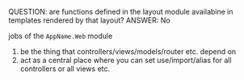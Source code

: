 QUESTION: are functions defined in the layout module availabine in templates
rendered by that layout? ANSWER: No

jobs of the `AppName.Web` module

1. be the thing that controllers/views/models/router etc. depend on
1. act as a central place where you can set use/import/alias for all controllers
   or all views etc.
